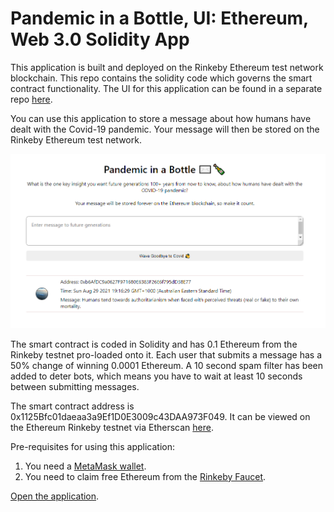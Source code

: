 # Pandemic in a Bottle, UI: Ethereum, Web 3.0 Solidity App

This application is built and deployed on the Rinkeby Ethereum test network blockchain. This repo contains the solidity code which governs the smart contract functionality. The UI for this application can be found in a separate repo [here](https://github.com/NathanJReidy/pandemic-in-a-bottle-solidity-UI).

You can use this application to store a message about how humans have dealt with the Covid-19 pandemic. Your message will then be stored on the Rinkeby Ethereum test network.

[![View Application](./app.PNG)](https://nathanjreidy.github.io/pandemic-in-a-bottle-solidity-UI/)

The smart contract is coded in Solidity and has 0.1 Ethereum from the Rinkeby testnet pro-loaded onto it. Each user that submits a message has a 50% change of winning 0.0001 Ethereum.
A 10 second spam filter has been added to deter bots, which means you have to wait at least 10 seconds between submitting messages.

The smart contract address is 0x1125Bfc01daeaa3a9Ef1D0E3009c43DAA973F049. It can be viewed on the Ethereum Rinkeby testnet via Etherscan [here](https://rinkeby.etherscan.io/address/0x1125Bfc01daeaa3a9Ef1D0E3009c43DAA973F049).

Pre-requisites for using this application:

1. You need a [MetaMask wallet](https://metamask.io/).
2. You need to claim free Ethereum from the [Rinkeby Faucet](https://faucet.rinkeby.io/).

[Open the application](https://nathanjreidy.github.io/pandemic-in-a-bottle-solidity-UI/).
